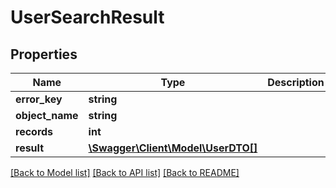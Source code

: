 # UserSearchResult

## Properties
Name | Type | Description | Notes
------------ | ------------- | ------------- | -------------
**error_key** | **string** |  | [optional] 
**object_name** | **string** |  | [optional] 
**records** | **int** |  | [optional] 
**result** | [**\Swagger\Client\Model\UserDTO[]**](UserDTO.md) |  | [optional] 

[[Back to Model list]](../../README.md#documentation-for-models) [[Back to API list]](../../README.md#documentation-for-api-endpoints) [[Back to README]](../../README.md)

